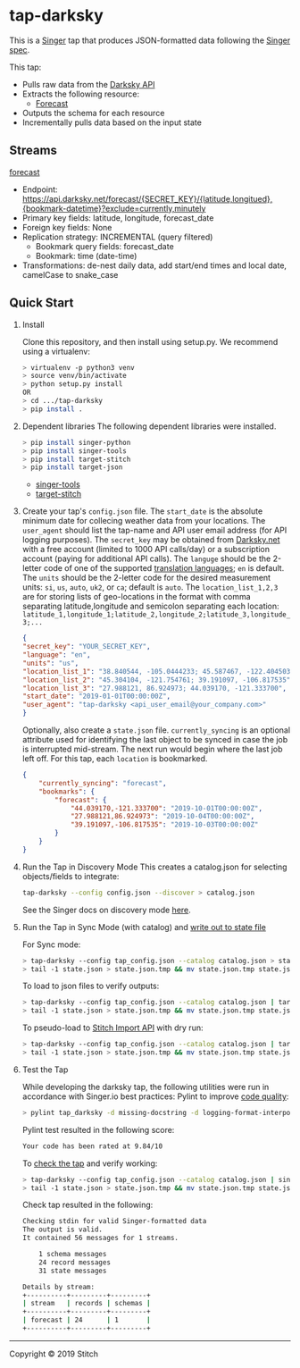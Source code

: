# tap-darksky

This is a [Singer](https://singer.io) tap that produces JSON-formatted data
following the [Singer
spec](https://github.com/singer-io/getting-started/blob/master/SPEC.md).

This tap:

- Pulls raw data from the [Darksky API](https://darksky.net/dev/docs#overview)
- Extracts the following resource:
  - [Forecast](https://darksky.net/dev/docs#time-machine-request)
- Outputs the schema for each resource
- Incrementally pulls data based on the input state

## Streams

[forecast](https://darksky.net/dev/docs#time-machine-request)
- Endpoint: https://api.darksky.net/forecast/{SECRET_KEY}/{latitude,longitued},{bookmark-datetime}?exclude=currently,minutely
- Primary key fields: latitude, longitude, forecast_date
- Foreign key fields: None
- Replication strategy: INCREMENTAL (query filtered)
  - Bookmark query fields: forecast_date
  - Bookmark: time (date-time)
- Transformations: de-nest daily data, add start/end times and local date, camelCase to snake_case


## Quick Start

1. Install

    Clone this repository, and then install using setup.py. We recommend using a virtualenv:

    ```bash
    > virtualenv -p python3 venv
    > source venv/bin/activate
    > python setup.py install
    OR
    > cd .../tap-darksky
    > pip install .
    ```
2. Dependent libraries
    The following dependent libraries were installed.
    ```bash
    > pip install singer-python
    > pip install singer-tools
    > pip install target-stitch
    > pip install target-json
    
    ```
    - [singer-tools](https://github.com/singer-io/singer-tools)
    - [target-stitch](https://github.com/singer-io/target-stitch)

3. Create your tap's `config.json` file. The `start_date` is the absolute minimum date for collecing weather data from your locations. The `user_agent` should list the tap-name and API user email address (for API logging purposes). The `secret_key` may be obtained from [Darksky.net](https://darksky.net/dev) with a free account (limited to 1000 API calls/day) or a subscription account (paying for additional API calls). The `languge` should be the 2-letter code of one of the supported [translation languages](https://github.com/darkskyapp/translations/tree/master/lib/lang); `en` is default.  The `units` should be the 2-letter code for the desired measurement units: `si`, `us`, `auto`, `uk2`, or `ca`; default is `auto`. The `location_list_1,2,3` are for storing lists of geo-locations in the format with comma separating latitude,longitude and semicolon separating each location: 
`latitude_1,longitude_1;latitude_2,longitude_2;latitude_3,longitude_3;...` 

    ```json
    {
    "secret_key": "YOUR_SECRET_KEY",
    "language": "en",
    "units": "us",
    "location_list_1": "38.840544, -105.0444233; 45.587467, -122.404503",
    "location_list_2": "45.304104, -121.754761; 39.191097, -106.817535",
    "location_list_3": "27.988121, 86.924973; 44.039170, -121.333700",
    "start_date": "2019-01-01T00:00:00Z",
    "user_agent": "tap-darksky <api_user_email@your_company.com>"
    }
    ```
    
    Optionally, also create a `state.json` file. `currently_syncing` is an optional attribute used for identifying the last object to be synced in case the job is interrupted mid-stream. The next run would begin where the last job left off. For this tap, each `location` is bookmarked.

    ```json
    {
        "currently_syncing": "forecast",
        "bookmarks": {
            "forecast": {
                "44.039170,-121.333700": "2019-10-01T00:00:00Z",
                "27.988121,86.924973": "2019-10-04T00:00:00Z",
                "39.191097,-106.817535": "2019-10-03T00:00:00Z"
            }
        }
    }
    ```

1. Run the Tap in Discovery Mode
    This creates a catalog.json for selecting objects/fields to integrate:
    ```bash
    tap-darksky --config config.json --discover > catalog.json
    ```
   See the Singer docs on discovery mode
   [here](https://github.com/singer-io/getting-started/blob/master/docs/DISCOVERY_MODE.md#discovery-mode).

2. Run the Tap in Sync Mode (with catalog) and [write out to state file](https://github.com/singer-io/getting-started/blob/master/docs/RUNNING_AND_DEVELOPING.md#running-a-singer-tap-with-a-singer-target)

    For Sync mode:
    ```bash
    > tap-darksky --config tap_config.json --catalog catalog.json > state.json
    > tail -1 state.json > state.json.tmp && mv state.json.tmp state.json
    ```
    To load to json files to verify outputs:
    ```bash
    > tap-darksky --config tap_config.json --catalog catalog.json | target-json > state.json
    > tail -1 state.json > state.json.tmp && mv state.json.tmp state.json
    ```
    To pseudo-load to [Stitch Import API](https://github.com/singer-io/target-stitch) with dry run:
    ```bash
    > tap-darksky --config tap_config.json --catalog catalog.json | target-stitch --config target_config.json --dry-run > state.json
    > tail -1 state.json > state.json.tmp && mv state.json.tmp state.json
    ```

3. Test the Tap
    
    While developing the darksky tap, the following utilities were run in accordance with Singer.io best practices:
    Pylint to improve [code quality](https://github.com/singer-io/getting-started/blob/master/docs/BEST_PRACTICES.md#code-quality):
    ```bash
    > pylint tap_darksky -d missing-docstring -d logging-format-interpolation -d too-many-locals -d too-many-arguments
    ```
    Pylint test resulted in the following score:
    ```bash
    Your code has been rated at 9.84/10
    ```

    To [check the tap](https://github.com/singer-io/singer-tools#singer-check-tap) and verify working:
    ```bash
    > tap-darksky --config tap_config.json --catalog catalog.json | singer-check-tap > state.json
    > tail -1 state.json > state.json.tmp && mv state.json.tmp state.json
    ```
    Check tap resulted in the following:
    ```bash
    Checking stdin for valid Singer-formatted data
    The output is valid.
    It contained 56 messages for 1 streams.

        1 schema messages
        24 record messages
        31 state messages

    Details by stream:
    +----------+---------+---------+
    | stream   | records | schemas |
    +----------+---------+---------+
    | forecast | 24      | 1       |
    +----------+---------+---------+
    ```
---

Copyright &copy; 2019 Stitch
